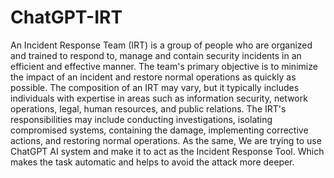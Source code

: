 # ChatGPT-IRT
An Incident Response Team (IRT) is a group of people who are organized and trained to respond to, manage and contain security incidents in an efficient and effective manner. The team's primary objective is to minimize the impact of an incident and restore normal operations as quickly as possible. The composition of an IRT may vary, but it typically includes individuals with expertise in areas such as information security, network operations, legal, human resources, and public relations. The IRT's responsibilities may include conducting investigations, isolating compromised systems, containing the damage, implementing corrective actions, and restoring normal operations. As the same, We are trying to use ChatGPT AI system and make it to act as the Incident Response Tool. Which makes the task automatic and helps to avoid the attack more deeper.
